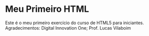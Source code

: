 # Meu Primeiro HTML
Este é o meu primeiro exercício do curso de HTML5 para iniciantes.
Agradecimentos: Digital Innovation One; Prof. Lucas Vilaboim
